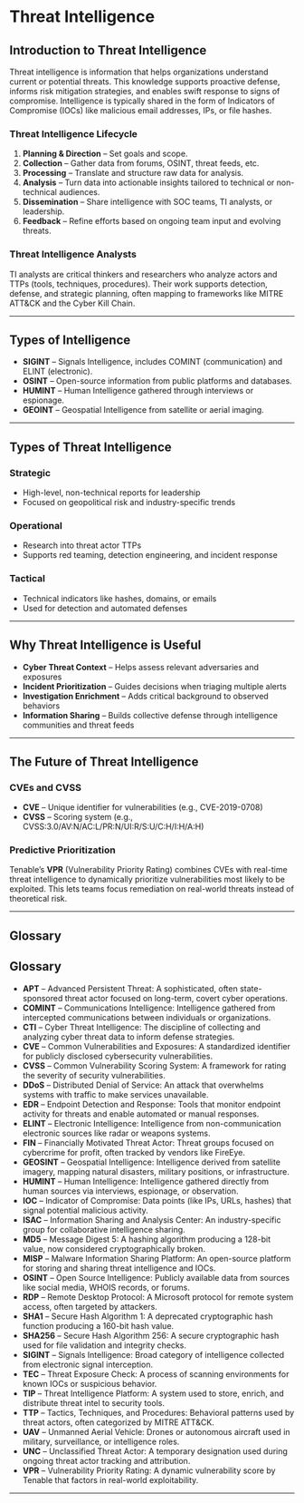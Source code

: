 # Threat Intelligence

## Introduction to Threat Intelligence

Threat intelligence is information that helps organizations understand current or potential threats. This knowledge supports proactive defense, informs risk mitigation strategies, and enables swift response to signs of compromise. Intelligence is typically shared in the form of Indicators of Compromise (IOCs) like malicious email addresses, IPs, or file hashes.

### Threat Intelligence Lifecycle

1. **Planning & Direction** – Set goals and scope.
2. **Collection** – Gather data from forums, OSINT, threat feeds, etc.
3. **Processing** – Translate and structure raw data for analysis.
4. **Analysis** – Turn data into actionable insights tailored to technical or non-technical audiences.
5. **Dissemination** – Share intelligence with SOC teams, TI analysts, or leadership.
6. **Feedback** – Refine efforts based on ongoing team input and evolving threats.

### Threat Intelligence Analysts

TI analysts are critical thinkers and researchers who analyze actors and TTPs (tools, techniques, procedures). Their work supports detection, defense, and strategic planning, often mapping to frameworks like MITRE ATT&CK and the Cyber Kill Chain.

---

## Types of Intelligence

- **SIGINT** – Signals Intelligence, includes COMINT (communication) and ELINT (electronic).
- **OSINT** – Open-source information from public platforms and databases.
- **HUMINT** – Human Intelligence gathered through interviews or espionage.
- **GEOINT** – Geospatial Intelligence from satellite or aerial imaging.

---

## Types of Threat Intelligence

### Strategic
- High-level, non-technical reports for leadership
- Focused on geopolitical risk and industry-specific trends

### Operational
- Research into threat actor TTPs
- Supports red teaming, detection engineering, and incident response

### Tactical
- Technical indicators like hashes, domains, or emails
- Used for detection and automated defenses

---

## Why Threat Intelligence is Useful

- **Cyber Threat Context** – Helps assess relevant adversaries and exposures
- **Incident Prioritization** – Guides decisions when triaging multiple alerts
- **Investigation Enrichment** – Adds critical background to observed behaviors
- **Information Sharing** – Builds collective defense through intelligence communities and threat feeds

---

## The Future of Threat Intelligence

### CVEs and CVSS
- **CVE** – Unique identifier for vulnerabilities (e.g., CVE-2019-0708)
- **CVSS** – Scoring system (e.g., CVSS:3.0/AV:N/AC:L/PR:N/UI:R/S:U/C:H/I:H/A:H)

### Predictive Prioritization
Tenable’s **VPR** (Vulnerability Priority Rating) combines CVEs with real-time threat intelligence to dynamically prioritize vulnerabilities most likely to be exploited. This lets teams focus remediation on real-world threats instead of theoretical risk.

---

## Glossary

## Glossary

- **APT** – Advanced Persistent Threat: A sophisticated, often state-sponsored threat actor focused on long-term, covert cyber operations.
- **COMINT** – Communications Intelligence: Intelligence gathered from intercepted communications between individuals or organizations.
- **CTI** – Cyber Threat Intelligence: The discipline of collecting and analyzing cyber threat data to inform defense strategies.
- **CVE** – Common Vulnerabilities and Exposures: A standardized identifier for publicly disclosed cybersecurity vulnerabilities.
- **CVSS** – Common Vulnerability Scoring System: A framework for rating the severity of security vulnerabilities.
- **DDoS** – Distributed Denial of Service: An attack that overwhelms systems with traffic to make services unavailable.
- **EDR** – Endpoint Detection and Response: Tools that monitor endpoint activity for threats and enable automated or manual responses.
- **ELINT** – Electronic Intelligence: Intelligence from non-communication electronic sources like radar or weapons systems.
- **FIN** – Financially Motivated Threat Actor: Threat groups focused on cybercrime for profit, often tracked by vendors like FireEye.
- **GEOSINT** – Geospatial Intelligence: Intelligence derived from satellite imagery, mapping natural disasters, military positions, or infrastructure.
- **HUMINT** – Human Intelligence: Intelligence gathered directly from human sources via interviews, espionage, or observation.
- **IOC** – Indicator of Compromise: Data points (like IPs, URLs, hashes) that signal potential malicious activity.
- **ISAC** – Information Sharing and Analysis Center: An industry-specific group for collaborative intelligence sharing.
- **MD5** – Message Digest 5: A hashing algorithm producing a 128-bit value, now considered cryptographically broken.
- **MISP** – Malware Information Sharing Platform: An open-source platform for storing and sharing threat intelligence and IOCs.
- **OSINT** – Open Source Intelligence: Publicly available data from sources like social media, WHOIS records, or forums.
- **RDP** – Remote Desktop Protocol: A Microsoft protocol for remote system access, often targeted by attackers.
- **SHA1** – Secure Hash Algorithm 1: A deprecated cryptographic hash function producing a 160-bit hash value.
- **SHA256** – Secure Hash Algorithm 256: A secure cryptographic hash used for file validation and integrity checks.
- **SIGINT** – Signals Intelligence: Broad category of intelligence collected from electronic signal interception.
- **TEC** – Threat Exposure Check: A process of scanning environments for known IOCs or suspicious behavior.
- **TIP** – Threat Intelligence Platform: A system used to store, enrich, and distribute threat intel to security tools.
- **TTP** – Tactics, Techniques, and Procedures: Behavioral patterns used by threat actors, often categorized by MITRE ATT&CK.
- **UAV** – Unmanned Aerial Vehicle: Drones or autonomous aircraft used in military, surveillance, or intelligence roles.
- **UNC** – Unclassified Threat Actor: A temporary designation used during ongoing threat actor tracking and attribution.
- **VPR** – Vulnerability Priority Rating: A dynamic vulnerability score by Tenable that factors in real-world exploitability.


---

